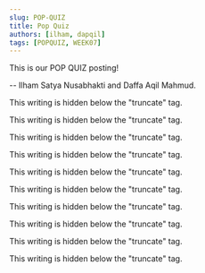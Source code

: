 ```yaml
---
slug: POP-QUIZ
title: Pop Quiz
authors: [ilham, dapqil]
tags: [POPQUIZ, WEEK07]
---
```


This is our POP QUIZ posting!

-- Ilham Satya Nusabhakti and Daffa Aqil Mahmud.

<!--truncate-->

This writing is hidden below the "truncate" tag.

This writing is hidden below the "truncate" tag.

This writing is hidden below the "truncate" tag.

This writing is hidden below the "truncate" tag.

This writing is hidden below the "truncate" tag.

This writing is hidden below the "truncate" tag.

This writing is hidden below the "truncate" tag.

This writing is hidden below the "truncate" tag.

This writing is hidden below the "truncate" tag.

This writing is hidden below the "truncate" tag.
